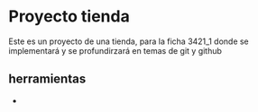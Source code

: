 # Proyecto tienda
Este es un proyecto de una tienda, para la ficha 3421_1 donde se implementará
y se profundirzará en temas de git y github

## herramientas 

* 